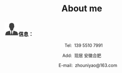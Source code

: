 <h1><p align="center">About me</p></h1>

<h3><img src="/styles/images/me/info.png" alt="我">信息：</h3>
<p align="center">&nbsp;&nbsp;&nbsp;Tel:&nbsp;&nbsp;139 5510 7991</p>
<p align="center">Add:&nbsp;&nbsp;现居 安徽合肥</p>
<p align="center">&nbsp;&nbsp;&nbsp;&nbsp;&nbsp;&nbsp;&nbsp;&nbsp;&nbsp;&nbsp;E-mail:&nbsp;&nbsp;zhouniyao@163.com</p>
